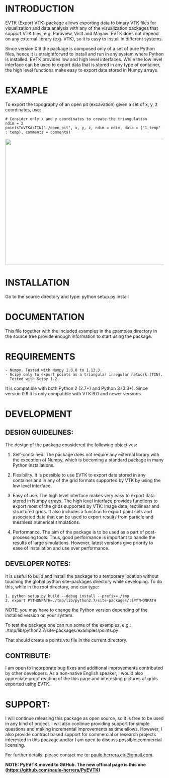 # INTRODUCTION

EVTK (Export VTK) package allows exporting data to binary VTK files for
visualization and data analysis with any of the visualization packages that
support VTK files, e.g.  Paraview, VisIt and Mayavi. EVTK does not depend on any
external library (e.g. VTK), so it is easy to install in different systems.

Since version 0.9 the package is composed only of a set of pure Python files, hence
it is straightforwrd to install and run in any system where Python is installed.
EVTK provides low and high level interfaces.  While the low level interface 
can be used to export data that is stored in any type of container, the high 
level functions make easy to export data stored in Numpy arrays.

# EXAMPLE

To export the topography of an open pit (excavation) given a set of x, y, z coordinates, use:

```
# Consider only x and y coordinates to create the triangulation
ndim = 2 
pointsToVTKAsTIN("./open_pit", x, y, z, ndim = ndim, data = {"1_temp" : temp}, comments = comments)
```

<a href="url"><img src="https://github.com/paulo-herrera/PyEVTK/blob/master/images/open_pit.png" align="center" height="400" width="550" ></a>

# INSTALLATION

Go to the source directory and type:
python setup.py install

# DOCUMENTATION

This file together with the included examples in the examples directory in the
source tree provide enough information to start using the package.

# REQUIREMENTS

    - Numpy. Tested with Numpy 1.8.0 to 1.13.3.
    - Scipy only to export points as a triangular irregular network (TIN).
      Tested with Scipy 1.2.

It is compatible with both Python 2 (2.7+) and Python 3 (3.3+). Since version 0.9 it is only compatible
with VTK 6.0 and newer versions.

# DEVELOPMENT

## DESIGN GUIDELINES:

The design of the package considered the following objectives:

1. Self-contained. The package does not require any external library with
the exception of Numpy, which is becoming a standard package in many Python
installations.

2. Flexibility. It is possible to use EVTK to export data stored in any
container and in any of the grid formats supported by VTK by using the low level
interface.

3. Easy of use. The high level interface makes very easy to export data stored
in Numpy arrays. The high level interface provides functions to export most of
the grids supported by VTK: image data, rectilinear and structured grids. It
also includes a function to export point sets and associated data that can be
used to export results from particle and meshless numerical simulations.

4. Performance. The aim of the package is to be used as a part of
post-processing tools. Thus, good performance is important to handle the results
of large simulations.  However, latest versions give priority to ease of installation
and use over performance.

## DEVELOPER NOTES:

It is useful to build and install the package to a temporary location without
touching the global python site-packages directory while developing. To do
this, while in the root directory, one can type:

    1. python setup.py build --debug install --prefix=./tmp
    2. export PYTHONPATH=./tmp/lib/python2.7/site-packages/:$PYTHONPATH

NOTE: you may have to change the Python version depending of the installed
version on your system.

To test the package one can run some of the examples, e.g.:
./tmp/lib/python2.7/site-packages/examples/points.py

That should create a points.vtu file in the current directory.

## CONTRIBUTE:

I am open to incorporate bug fixes and additional improvements contributed by other
developers. As a non-native English speaker, I would also appreciate proof reading of
the this page and interesting pictures of grids exported using EVTK.

# SUPPORT:

I will continue releasing this package as open source, so it is free to be used 
in any kind of project. I will also continue providing support for simple questions 
and making incremental improvements as time allows. However, I also  provide 
contract based support for commercial or research projects interested in this 
package and/or I am open to discuss possible commercial licensing.

For further details, please contact me to: paulo.herrera.eirl@gmail.com.

**NOTE: PyEVTK moved to GitHub. The new official page is this one (https://github.com/paulo-herrera/PyEVTK)**
